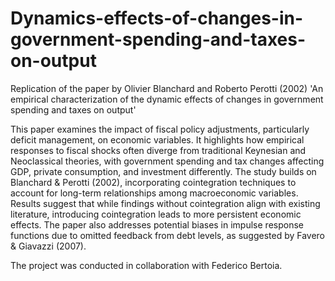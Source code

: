 # Dynamics-effects-of-changes-in-government-spending-and-taxes-on-output
 Replication of the paper by Olivier Blanchard and Roberto Perotti (2002) 'An empirical characterization of the dynamic effects of changes in government spending and taxes on output'

This paper examines the impact of fiscal policy adjustments, particularly deficit management, on economic variables. It highlights how empirical responses to fiscal shocks often diverge from traditional Keynesian and Neoclassical theories, with government spending and tax changes affecting GDP, private consumption, and investment differently. The study builds on Blanchard & Perotti (2002), incorporating cointegration techniques to account for long-term relationships among macroeconomic variables. Results suggest that while findings without cointegration align with existing literature, introducing cointegration leads to more persistent economic effects. The paper also addresses potential biases in impulse response functions due to omitted feedback from debt levels, as suggested by Favero & Giavazzi (2007).

The project was conducted in collaboration with Federico Bertoia.
